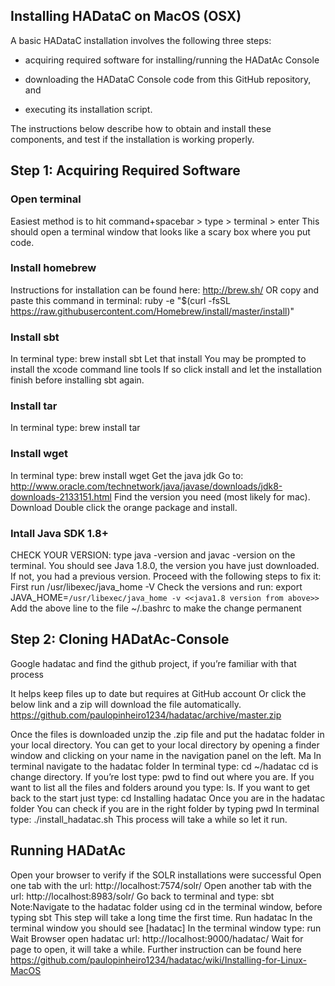 ## Installing HADataC on MacOS (OSX)

A basic HADataC installation involves the following three steps:

* acquiring required software for installing/running the HADatAc Console

* downloading the HADataC Console code from this GitHub repository, and 

* executing its installation script. 

The instructions below describe how to obtain and install these components, and test if the installation is working properly.

## Step 1: Acquiring Required Software

### Open terminal

Easiest method is to hit command+spacebar > type > terminal > enter
This should open a terminal window that looks like a scary box where you put code.

### Install homebrew

Instructions for installation can be found here: http://brew.sh/ 
OR copy and paste this command in terminal: ruby -e "$(curl -fsSL https://raw.githubusercontent.com/Homebrew/install/master/install)"

### Install sbt
In terminal type: brew install sbt
Let that install
You may be prompted to install the xcode command line tools
If so click install and let the installation finish before installing sbt again. 

### Install tar
In terminal type: brew install tar

### Install wget
In terminal type: brew install wget
Get the java jdk
Go to: http://www.oracle.com/technetwork/java/javase/downloads/jdk8-downloads-2133151.html 
Find the version you need (most likely for mac).
Download
Double click the orange package and install.

### Intall Java SDK 1.8+

CHECK YOUR VERSION:
type java -version and javac -version on the terminal. You should see Java 1.8.0, the version you have just downloaded.
If not, you had a previous version. Proceed with the following steps to fix it:
First run /usr/libexec/java_home -V
Check the versions and run: export JAVA_HOME=`/usr/libexec/java_home -v <<java1.8 version from above>>`
Add the above line to the file ~/.bashrc to make the change permanent

## Step 2: Cloning HADatAc-Console

Google hadatac and find the github project, if you’re familiar with that process

It helps keep files up to date but requires at GitHub account
Or click the below link and a zip will download the file automatically.
https://github.com/paulopinheiro1234/hadatac/archive/master.zip

Once the files is downloaded unzip the .zip file and put the hadatac folder in your local directory.
You can get to your local directory by opening a finder window and clicking on your name in the navigation panel on the left. Ma
In terminal navigate to the hadatac folder
In terminal type: cd ~/hadatac
cd is change directory. 
If you’re lost type: pwd to find out where you are. 
If you want to list all the files and folders around you type: ls. 
If you want to get back to the start just type: cd
Installing hadatac
Once you are in the hadatac folder
You can check if you are in the right folder by typing pwd
In terminal type: ./install_hadatac.sh
This process will take a while so let it run. 

## Running HADatAc

Open your browser to verify if the SOLR installations were successful
Open one tab with the url: http://localhost:7574/solr/ 
Open another tab with the url: http://localhost:8983/solr/ 
Go back to terminal and type: sbt
Note:Navigate to the hadatac folder using cd in the terminal window, before typing sbt
This step will take a long time the first time.
Run hadatac
In the terminal window you should see [hadatac]
In the terminal window type: run
Wait
 Browser open hadatac
url: http://localhost:9000/hadatac/
Wait for page to open, it will take a while.
Further instruction can be found here https://github.com/paulopinheiro1234/hadatac/wiki/Installing-for-Linux-MacOS
